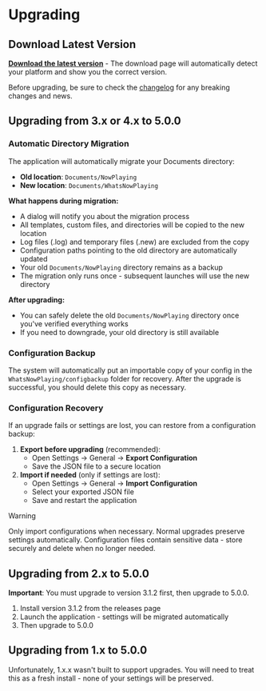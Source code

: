 # Upgrading

## Download Latest Version

**[Download the latest version](https://whatsnowplaying.com/download)** - The download page will
automatically detect your platform and show you the correct version.

Before upgrading, be sure to check the
[changelog](https://github.com/whatsnowplaying/whats-now-playing/blob/main/CHANGELOG.md)
for any breaking changes and news.

## Upgrading from 3.x or 4.x to 5.0.0

### Automatic Directory Migration

The application will automatically migrate your Documents directory:

* **Old location**: `Documents/NowPlaying`
* **New location**: `Documents/WhatsNowPlaying`

**What happens during migration:**

* A dialog will notify you about the migration process
* All templates, custom files, and directories will be copied to the new location
* Log files (.log) and temporary files (.new) are excluded from the copy
* Configuration paths pointing to the old directory are automatically updated
* Your old `Documents/NowPlaying` directory remains as a backup
* The migration only runs once - subsequent launches will use the new directory

**After upgrading:**

* You can safely delete the old `Documents/NowPlaying` directory once you've verified everything works
* If you need to downgrade, your old directory is still available

### Configuration Backup

The system will automatically put an importable copy of your config in the
`WhatsNowPlaying/configbackup` folder for recovery. After the upgrade is successful,
you should delete this copy as necessary.

### Configuration Recovery

If an upgrade fails or settings are lost, you can restore from a configuration backup:

1. **Export before upgrading** (recommended):
   * Open Settings → General → **Export Configuration**
   * Save the JSON file to a secure location
2. **Import if needed** (only if settings are lost):
   * Open Settings → General → **Import Configuration**
   * Select your exported JSON file
   * Save and restart the application

> [!WARNING]
> Only import configurations when necessary. Normal upgrades preserve
> settings automatically. Configuration files contain sensitive data -
> store securely and delete when no longer needed.

## Upgrading from 2.x to 5.0.0

**Important**: You must upgrade to version 3.1.2 first, then upgrade to 5.0.0.

1. Install version 3.1.2 from the releases page
2. Launch the application - settings will be migrated automatically
3. Then upgrade to 5.0.0

## Upgrading from 1.x to 5.0.0

Unfortunately, 1.x.x wasn't built to support upgrades. You will need to treat this as a fresh install -
none of your settings will be preserved.
